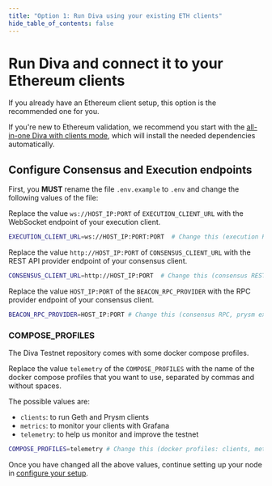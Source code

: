 ```yaml
---
title: "Option 1: Run Diva using your existing ETH clients"
hide_table_of_contents: false
---
```


# Run Diva and connect it to your Ethereum clients

If you already have an Ethereum client setup, this option is the recommended one for you.

If you're new to Ethereum validation, we recommend you start with the [all-in-one Diva with clients mode](new-clients), which will install the needed dependencies automatically.

## Configure Consensus and Execution endpoints

First, you **MUST** rename the file `.env.example` to `.env` and change the following values of the file:

Replace the value `ws://HOST_IP:PORT` of `EXECUTION_CLIENT_URL` with the WebSocket endpoint of your execution client.

```bash
EXECUTION_CLIENT_URL=ws://HOST_IP:PORT:PORT  # Change this (execution RPC WebSocket, geth example: ws://HOST_IP:PORT:8546)
```

Replace the value `http://HOST_IP:PORT` of `CONSENSUS_CLIENT_URL` with the REST API provider endpoint of your consensus client.

```bash
CONSENSUS_CLIENT_URL=http://HOST_IP:PORT  # Change this (consensus REST API, prysm example: http://HOST_IP:3500)
```

Replace the value `HOST_IP:PORT` of the `BEACON_RPC_PROVIDER` with the RPC provider endpoint of your consensus client.

```bash
BEACON_RPC_PROVIDER=HOST_IP:PORT # Change this (consensus RPC, prysm example: http://HOST_IP:4000)
```

### COMPOSE_PROFILES

The Diva Testnet repository comes with some docker compose profiles.

Replace the value `telemetry` of the `COMPOSE_PROFILES` with the name of the docker compose profiles that you want to use, separated by commas and without spaces.

The possible values are:
- `clients`: to run Geth and Prysm clients
- `metrics`: to monitor your clients with Grafana
- `telemetry`: to help us monitor and improve the testnet

```bash
COMPOSE_PROFILES=telemetry # Change this (docker profiles: clients, metrics, telemetry)
```

Once you have changed all the above values, continue setting up your node in [configure your setup](../configure).
